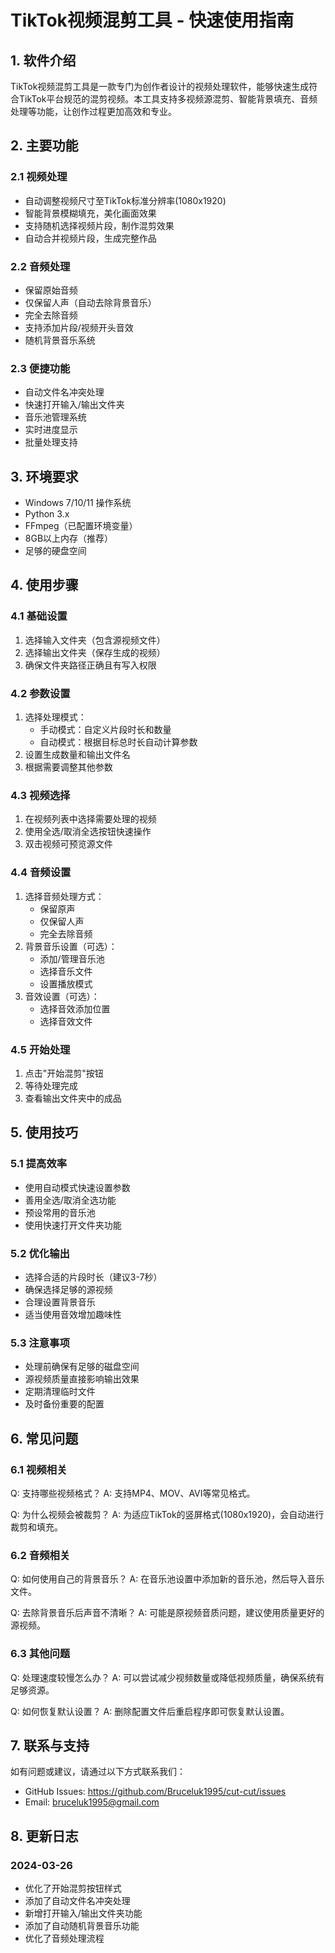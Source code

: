 # TikTok视频混剪工具 - 快速使用指南

## 1. 软件介绍

TikTok视频混剪工具是一款专门为创作者设计的视频处理软件，能够快速生成符合TikTok平台规范的混剪视频。本工具支持多视频源混剪、智能背景填充、音频处理等功能，让创作过程更加高效和专业。

## 2. 主要功能

### 2.1 视频处理
- 自动调整视频尺寸至TikTok标准分辨率(1080x1920)
- 智能背景模糊填充，美化画面效果
- 支持随机选择视频片段，制作混剪效果
- 自动合并视频片段，生成完整作品

### 2.2 音频处理
- 保留原始音频
- 仅保留人声（自动去除背景音乐）
- 完全去除音频
- 支持添加片段/视频开头音效
- 随机背景音乐系统

### 2.3 便捷功能
- 自动文件名冲突处理
- 快速打开输入/输出文件夹
- 音乐池管理系统
- 实时进度显示
- 批量处理支持

## 3. 环境要求

- Windows 7/10/11 操作系统
- Python 3.x
- FFmpeg（已配置环境变量）
- 8GB以上内存（推荐）
- 足够的硬盘空间

## 4. 使用步骤

### 4.1 基础设置
1. 选择输入文件夹（包含源视频文件）
2. 选择输出文件夹（保存生成的视频）
3. 确保文件夹路径正确且有写入权限

### 4.2 参数设置
1. 选择处理模式：
   - 手动模式：自定义片段时长和数量
   - 自动模式：根据目标总时长自动计算参数
2. 设置生成数量和输出文件名
3. 根据需要调整其他参数

### 4.3 视频选择
1. 在视频列表中选择需要处理的视频
2. 使用全选/取消全选按钮快速操作
3. 双击视频可预览源文件

### 4.4 音频设置
1. 选择音频处理方式：
   - 保留原声
   - 仅保留人声
   - 完全去除音频
2. 背景音乐设置（可选）：
   - 添加/管理音乐池
   - 选择音乐文件
   - 设置播放模式
3. 音效设置（可选）：
   - 选择音效添加位置
   - 选择音效文件

### 4.5 开始处理
1. 点击"开始混剪"按钮
2. 等待处理完成
3. 查看输出文件夹中的成品

## 5. 使用技巧

### 5.1 提高效率
- 使用自动模式快速设置参数
- 善用全选/取消全选功能
- 预设常用的音乐池
- 使用快速打开文件夹功能

### 5.2 优化输出
- 选择合适的片段时长（建议3-7秒）
- 确保选择足够的源视频
- 合理设置背景音乐
- 适当使用音效增加趣味性

### 5.3 注意事项
- 处理前确保有足够的磁盘空间
- 源视频质量直接影响输出效果
- 定期清理临时文件
- 及时备份重要的配置

## 6. 常见问题

### 6.1 视频相关
Q: 支持哪些视频格式？
A: 支持MP4、MOV、AVI等常见格式。

Q: 为什么视频会被裁剪？
A: 为适应TikTok的竖屏格式(1080x1920)，会自动进行裁剪和填充。

### 6.2 音频相关
Q: 如何使用自己的背景音乐？
A: 在音乐池设置中添加新的音乐池，然后导入音乐文件。

Q: 去除背景音乐后声音不清晰？
A: 可能是原视频音质问题，建议使用质量更好的源视频。

### 6.3 其他问题
Q: 处理速度较慢怎么办？
A: 可以尝试减少视频数量或降低视频质量，确保系统有足够资源。

Q: 如何恢复默认设置？
A: 删除配置文件后重启程序即可恢复默认设置。

## 7. 联系与支持

如有问题或建议，请通过以下方式联系我们：
- GitHub Issues: https://github.com/Bruceluk1995/cut-cut/issues
- Email: bruceluk1995@gmail.com

## 8. 更新日志

### 2024-03-26
- 优化了开始混剪按钮样式
- 添加了自动文件名冲突处理
- 新增打开输入/输出文件夹功能
- 添加了自动随机背景音乐功能
- 优化了音频处理流程 